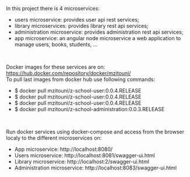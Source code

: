 In this project there is 4 microservices:
* users microservice: provides user api rest services;
* library microservices: provides library rest api services;
* administration microservice: provides administration rest api services;
* app microservice: an angular node microservice a web application to manage users, books, students, ...
<br/>

Docker images for these services are on: https://hub.docker.com/repository/docker/mzitouni/<br/>
To pull last images from docker hub use following commands:
* $ docker pull mzitouni/z-school-user:0.0.4.RELEASE
* $ docker pull mzitouni/z-school-user:0.0.4.RELEASE
* $ docker pull mzitouni/z-school-user:0.0.4.RELEASE
* $ docker pull mzitouni/z-school-administration:0.0.3.RELEASE
<br/>

Run docker services using docker-compose and access from the browser localy to the different microservices on:
* App microservice: http://localhost:8080/
* Users microservice: http://localhost:8081/swagger-ui.html
* Library microservice: http://localhost:2/swagger-ui.html
* Administration microservice: http://localhost:8083/swagger-ui.html